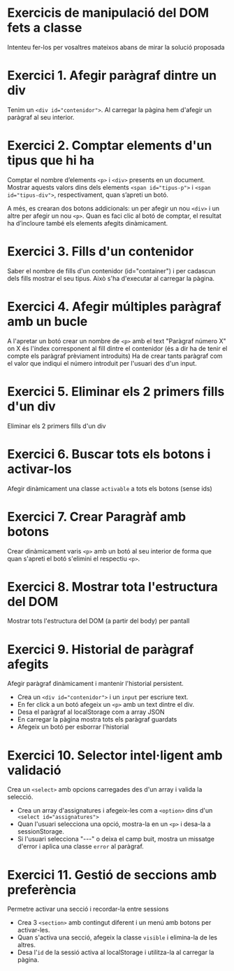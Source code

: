 # Exercicis de manipulació del DOM fets a classe
Intenteu fer-los per vosaltres mateixos abans de mirar la solució proposada

# Exercici 1. Afegir paràgraf dintre un div

Tenim un `<div id="contenidor">`. Al carregar la pàgina hem d'afegir un paràgraf al seu interior.

# Exercici 2. Comptar elements d'un tipus que hi ha
Comptar el nombre d’elements `<p>` i `<div>` presents en un document. Mostrar aquests valors dins dels elements `<span id="tipus-p">` i `<span id="tipus-div">`, respectivament, quan s’apreti un botó.

A més, es crearan dos botons addicionals: un per afegir un nou `<div>` i un altre per afegir un nou `<p>`. Quan es faci clic al botó de comptar, el resultat ha d’incloure també els elements afegits dinàmicament.

# Exercici 3. Fills d'un contenidor
Saber el nombre de fills d'un contenidor (id="container") i per cadascun dels fills mostrar el seu tipus. Això s'ha d'executar al carregar la pàgina.

# Exercici 4. Afegir múltiples paràgraf amb un bucle
A l'apretar un botó crear un nombre de  `<p>` amb el text "Paràgraf número X" on X és l'índex corresponent al fill dintre el contenidor (és a dir ha de tenir el compte els paràgraf prèviament introduits)
Ha de crear tants paràgraf com el valor que indiqui el número introduit per l'usuari des d'un input.

# Exercici 5. Eliminar els 2 primers fills d'un div
Eliminar els 2 primers fills d'un div

# Exercici 6. Buscar tots els botons i activar-los
Afegir dinàmicament una classe `activable` a tots els botons (sense ids)

# Exercici 7. Crear Paragràf amb botons
Crear dinàmicament varis `<p>`  amb un botó al seu interior de forma que quan s'apreti el botó s'elimini el respectiu `<p>`.

# Exercici 8. Mostrar tota l'estructura del DOM
Mostrar tots l'estructura del DOM (a partir del body) per pantall

# Exercici 9. Historial de paràgraf afegits
Afegir paràgraf dinàmicament i mantenir l'historial persistent.

- Crea un `<div id="contenidor">` i un `input` per escriure text.
- En fer click a un botó afegeix un `<p>` amb un text dintre el div.
- Desa el paràgraf al localStorage com a array JSON
- En carregar la pàgina mostra tots els paràgraf guardats
- Afegeix un botó per esborrar l'historial

# Exercici 10. Selector intel·ligent amb validació
Crea un `<select>` amb opcions carregades des d'un array i valida la selecció.
- Crea un array d'assignatures i afegeix-les com a `<option>` dins d'un ` <select id="assignatures">`
- Quan l'usuari selecciona una opció, mostra-la en un `<p>` i desa-la a sessionStorage.
- Si l'usuari selecciona "---" o deixa el camp buit, mostra un missatge d'error i aplica una classe `error` al paràgraf.

# Exercici 11. Gestió de seccions amb preferència
Permetre activar una secció i recordar-la entre sessions
- Crea 3 `<section>` amb contingut diferent i un menú amb botons per activar-les.
- Quan s'activa una secció, afegeix la classe `visible` i elimina-la de les altres.
- Desa l'`id` de la sessió activa al localStorage i utilitza-la al carregar la pàgina.